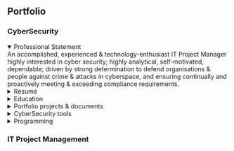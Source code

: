 ## Portfolio

### CyberSecurity
<details open>
  <summary>Professional Statement</summary>
  An accomplished, experienced & technology-enthusiast IT Project Manager highly interested in cyber security; 
  highly analytical, self-motivated, dependable; driven by strong determination to defend organisations & people against crime & attacks in cyberspace, and ensuring continually and proactively meeting & exceeding  compliance requirements.
</details>
<details>
  <summary>Résumé</summary>
</details>
<details>
  <summary>Education</summary>
</details>
<details>
  <summary>Portfolio projects & documents</summary>

  As part of "Google Cybersecurity Professional Certificate", the following portfolio projects have been completed. 
  =====================================================================================================
  a. Security Audit:
       Output: Security Audit (using Controls and compliance checklist) :  
         https://docs.google.com/document/d/e/2PACX-1vSUPiRNAN6sA9OGi6R3jO4mK-DPhgcVA9ZBTgeiDUjYnHaRSSYXIsHc43m63BRD73mtXyGt9_dTJEGK/pub
       Input: "Botium Toys - Scope, goals, and risk assessment report" : 
         https://docs.google.com/document/d/e/2PACX-1vQ1a_TZUjuzF5ApgccACKUdTGJf38DWFfIpcJ92H0_TyRyMPB1K9tq9wiIkFZlN2put2DfnkIF93c_8/pub
  =======
  b. Linux file permissions
       Output: https://docs.google.com/document/d/1Y-5G2_AOljPkydyK9-OVRv-N6UcXZBKlQsl4CvsOiLw/edit#heading=h.adnh333husy
       Input: Instructions https://docs.google.com/document/d/17JagcsCJVA30szN-5BfVhXsT6URhOfO9VPwO9bFlWCI/edit?usp=sharing
  =======

  =====================================================================================================
  
</details>
<details>
  <summary>CyberSecurity tools</summary>
  
  SIEM tools (Security Information & Event Mgt): for collection, analysis & alerting, but not for responding to contain a threat when an incident occurs.  
     - Splunk Enterprise (for internally hosted) | Splunk Cloud (for cloud hosted - managed by Splunk themselves/SaaS)
     - Chronicle (by Google)
     - Microsoft Sentinel (erstwhile Azure Sentinel)
  
  SOAR tools (Security Orchestration, Automation, and Response): for automated response (typically containment measures when an incident occurs)
     - Microsoft Sentinel (erstwhile Azure Sentinel)
     - IBM QRadar
     - Splunk SOAR
     - Exabeam
     - Palo Alto Cortex XSOAR,
     - Chronicle SOAR
     - Fortinet FortiSOAR
     - Trellix ePolicy Orchestrator

  IDS (Intrusion Detection System): Could be Host-based or Network-based. Examples are: Suricata, SolarWinds, Splunk, AlienVault OSSIM, Snort, Zeek, IBM QRadar, Security Onion,Open WIPS-NG, Sagan.

  How is IDS different from SIEM? IDS covers the Security Event Management part of SIEM - i.e. focussed only on examining live network traffic (but not on saved log data).
  
  IPS (Intrusion Prevention System): Examples are: Cisco Secure Firewall, TrendMicro TippingPoint, McAfee, Trellix, AlertLogic MDR, SecurityOnion, Palo Alto Networks Threat Prevention, Suricata, Snort, OSSEC, Zeek, Sagan.
  
  
</details>
<details>
  <summary>Programming</summary>
</details>

### IT Project Management
